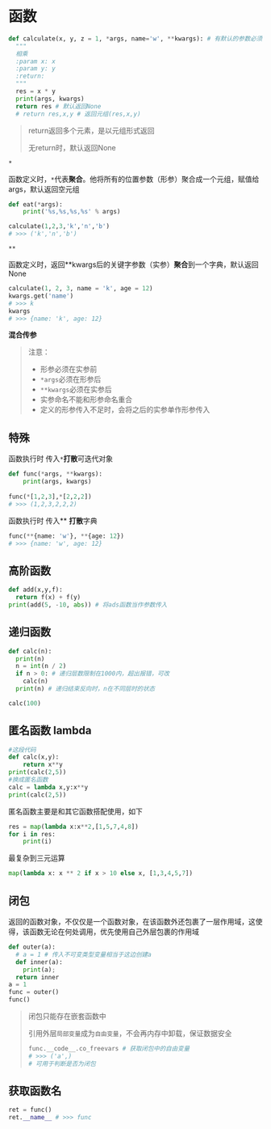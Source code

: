 # 函数

```python
def calculate(x, y, z = 1, *args, name='w', **kwargs): # 有默认的参数必须在后面，不能在前和中
  """
  相乘
  :param x: x
  :param y: y
  :return:
  """
  res = x * y
  print(args, kwargs)
  return res # 默认返回None
  # return res,x,y # 返回元组(res,x,y)
```

>   return返回多个元素，是以元组形式返回
>
>   无return时，默认返回None

`*`

函数定义时，`*`代表**聚合**。他将所有的位置参数（形参）聚合成一个元组，赋值给args，默认返回空元组

```python
def eat(*args):
    print('%s,%s,%s,%s' % args)

calculate(1,2,3,'k','n','b')
# >>> ('k','n','b')
```

`**`

函数定义时，返回\*\*kwargs后的关键字参数（实参）**聚合**到一个字典，默认返回None

```python
calculate(1, 2, 3, name = 'k', age = 12)
kwargs.get('name')
# >>> k
kwargs
# >>> {name: 'k', age: 12}
```

**混合传参**

>   注意：
>
>   -   形参必须在实参前
>   -   `*args`必须在形参后
>   -   `**kwargs`必须在实参后
>   -   实参命名不能和形参命名重合
>   -   定义的形参传入不足时，会将之后的实参单作形参传入

## 特殊

函数执行时 传入`*`**打散**可迭代对象

```python
def func(*args, **kwargs):
	print(args, kwargs)
    
func(*[1,2,3],*[2,2,2])
# >>> (1,2,3,2,2,2)
```

函数执行时 传入\*\* **打散**字典

```python
func(**{name: 'w'}, **{age: 12})
# >>> {name: 'w', age: 12}
```

## 高阶函数

```python
def add(x,y,f):
  return f(x) + f(y)
print(add(5, -10, abs)) # 将ads函数当作参数传入
```

## 递归函数

```python
def calc(n):
  print(n)
  n = int(n / 2)
  if n > 0: # 递归层数限制在1000内，超出报错，可改
    calc(n)
  print(n) # 递归结束反向时，n在不同层时的状态

calc(100)
```

## 匿名函数 lambda

```python
#这段代码
def calc(x,y):
    return x**y
print(calc(2,5))
#换成匿名函数
calc = lambda x,y:x**y
print(calc(2,5))
```

匿名函数主要是和其它函数搭配使用，如下


```python
res = map(lambda x:x**2,[1,5,7,4,8])
for i in res:
    print(i)
```

最复杂到三元运算

```python
map(lambda x: x ** 2 if x > 10 else x, [1,3,4,5,7])
```


## 闭包

返回的函数对象，不仅仅是一个函数对象，在该函数外还包裹了一层作用域，这使得，该函数无论在何处调用，优先使用自己外层包裹的作用域

```python
def outer(a):
  # a = 1 # 传入不可变类型变量相当于这边创建a
  def inner(a):
    print(a);
  return inner
a = 1
func = outer()
func()
```

>   闭包只能存在嵌套函数中
>
>   引用外层`局部变量`成为`自由变量`，不会再内存中卸载，保证数据安全
>
>   ```python
>   func.__code__.co_freevars # 获取闭包中的自由变量
>   # >>> ('a',)
>   # 可用于判断是否为闭包
>   ```

## 获取函数名

```python
ret = func()
ret.__name__ # >>> func
```

